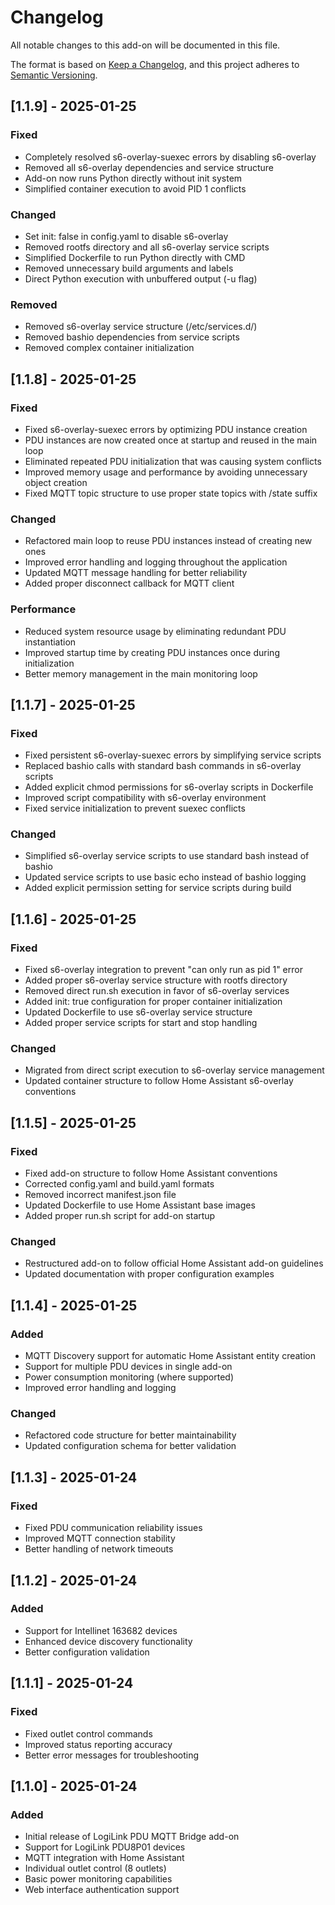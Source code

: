 # Changelog

All notable changes to this add-on will be documented in this file.

The format is based on [Keep a Changelog](https://keepachangelog.com/en/1.0.0/),
and this project adheres to [Semantic Versioning](https://semver.org/spec/v2.0.0.html).

## [1.1.9] - 2025-01-25

### Fixed
- Completely resolved s6-overlay-suexec errors by disabling s6-overlay
- Removed all s6-overlay dependencies and service structure
- Add-on now runs Python directly without init system
- Simplified container execution to avoid PID 1 conflicts

### Changed
- Set init: false in config.yaml to disable s6-overlay
- Removed rootfs directory and all s6-overlay service scripts
- Simplified Dockerfile to run Python directly with CMD
- Removed unnecessary build arguments and labels
- Direct Python execution with unbuffered output (-u flag)

### Removed
- Removed s6-overlay service structure (/etc/services.d/)
- Removed bashio dependencies from service scripts
- Removed complex container initialization

## [1.1.8] - 2025-01-25

### Fixed
- Fixed s6-overlay-suexec errors by optimizing PDU instance creation
- PDU instances are now created once at startup and reused in the main loop
- Eliminated repeated PDU initialization that was causing system conflicts
- Improved memory usage and performance by avoiding unnecessary object creation
- Fixed MQTT topic structure to use proper state topics with /state suffix

### Changed
- Refactored main loop to reuse PDU instances instead of creating new ones
- Improved error handling and logging throughout the application
- Updated MQTT message handling for better reliability
- Added proper disconnect callback for MQTT client

### Performance
- Reduced system resource usage by eliminating redundant PDU instantiation
- Improved startup time by creating PDU instances once during initialization
- Better memory management in the main monitoring loop

## [1.1.7] - 2025-01-25

### Fixed
- Fixed persistent s6-overlay-suexec errors by simplifying service scripts
- Replaced bashio calls with standard bash commands in s6-overlay scripts
- Added explicit chmod permissions for s6-overlay scripts in Dockerfile
- Improved script compatibility with s6-overlay environment
- Fixed service initialization to prevent suexec conflicts

### Changed
- Simplified s6-overlay service scripts to use standard bash instead of bashio
- Updated service scripts to use basic echo instead of bashio logging
- Added explicit permission setting for service scripts during build

## [1.1.6] - 2025-01-25

### Fixed
- Fixed s6-overlay integration to prevent "can only run as pid 1" error
- Added proper s6-overlay service structure with rootfs directory
- Removed direct run.sh execution in favor of s6-overlay services
- Added init: true configuration for proper container initialization
- Updated Dockerfile to use s6-overlay service structure
- Added proper service scripts for start and stop handling

### Changed
- Migrated from direct script execution to s6-overlay service management
- Updated container structure to follow Home Assistant s6-overlay conventions

## [1.1.5] - 2025-01-25

### Fixed
- Fixed add-on structure to follow Home Assistant conventions
- Corrected config.yaml and build.yaml formats
- Removed incorrect manifest.json file
- Updated Dockerfile to use Home Assistant base images
- Added proper run.sh script for add-on startup

### Changed
- Restructured add-on to follow official Home Assistant add-on guidelines
- Updated documentation with proper configuration examples

## [1.1.4] - 2025-01-25

### Added
- MQTT Discovery support for automatic Home Assistant entity creation
- Support for multiple PDU devices in single add-on
- Power consumption monitoring (where supported)
- Improved error handling and logging

### Changed
- Refactored code structure for better maintainability
- Updated configuration schema for better validation

## [1.1.3] - 2025-01-24

### Fixed
- Fixed PDU communication reliability issues
- Improved MQTT connection stability
- Better handling of network timeouts

## [1.1.2] - 2025-01-24

### Added
- Support for Intellinet 163682 devices
- Enhanced device discovery functionality
- Better configuration validation

## [1.1.1] - 2025-01-24

### Fixed
- Fixed outlet control commands
- Improved status reporting accuracy
- Better error messages for troubleshooting

## [1.1.0] - 2025-01-24

### Added
- Initial release of LogiLink PDU MQTT Bridge add-on
- Support for LogiLink PDU8P01 devices
- MQTT integration with Home Assistant
- Individual outlet control (8 outlets)
- Basic power monitoring capabilities
- Web interface authentication support 